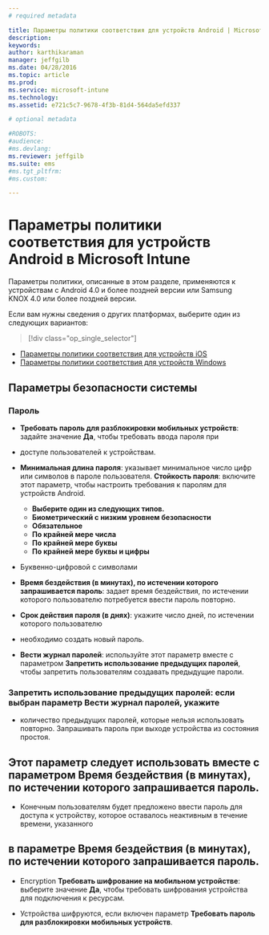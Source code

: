 ```yaml
---
# required metadata

title: Параметры политики соответствия для устройств Android | Microsoft Intune
description:
keywords:
author: karthikaraman
manager: jeffgilb
ms.date: 04/28/2016
ms.topic: article
ms.prod:
ms.service: microsoft-intune
ms.technology:
ms.assetid: e721c5c7-9678-4f3b-81d4-564da5efd337

# optional metadata

#ROBOTS:
#audience:
#ms.devlang:
ms.reviewer: jeffgilb
ms.suite: ems
#ms.tgt_pltfrm:
#ms.custom:

---
```



# Параметры политики соответствия для устройств Android в Microsoft Intune

Параметры политики, описанные в этом разделе, применяются к устройствам с Android 4.0 и более поздней версии или Samsung KNOX 4.0 или более поздней версии.

Если вам нужны сведения о других платформах, выберите один из следующих вариантов:
> [!div class="op_single_selector"]
- [Параметры политики соответствия для устройств iOS](ios-compliance-policy-settings-in-microsoft-intune.md)
- [Параметры политики соответствия для устройств Windows](windows-compliance-policy-settings-in-microsoft-intune.md)

## Параметры безопасности системы
### Пароль
- **Требовать пароль для разблокировки мобильных устройств**: задайте значение **Да**, чтобы требовать ввода пароля при

-  доступе пользователей к устройствам.

- **Минимальная длина пароля**: указывает минимальное число цифр или символов в пароле пользователя. **Стойкость пароля**: включите этот параметр, чтобы настроить требования к паролям для устройств Android.
  -   **Выберите один из следующих типов.**
  - **Биометрический с низким уровнем безопасности**
  -   **Обязательное**
  -   **По крайней мере числа**
  -   **По крайней мере буквы**
  -   **По крайней мере буквы и цифры**

- Буквенно-цифровой с символами

- **Время бездействия (в минутах), по истечении которого запрашивается пароль**: задает время бездействия, по истечении которого пользователю потребуется ввести пароль повторно.

- **Срок действия пароля (в днях)**: укажите число дней, по истечении которого пользователю

- необходимо создать новый пароль.

- **Вести журнал паролей**: используйте этот параметр вместе с параметром **Запретить использование предыдущих паролей**, чтобы запретить пользователям создавать предыдущие пароли.

### **Запретить использование предыдущих паролей**: если выбран параметр **Вести журнал паролей**, укажите
- количество предыдущих паролей, которые нельзя использовать повторно. Запрашивать пароль при выходе устройства из состояния простоя.

## Этот параметр следует использовать вместе с параметром **Время бездействия (в минутах), по истечении которого запрашивается пароль**.

- Конечным пользователям будет предложено ввести пароль для доступа к устройству, которое оставалось неактивным в течение времени, указанного

## в параметре **Время бездействия (в минутах), по истечении которого запрашивается пароль**.
- Encryption
  **Требовать шифрование на мобильном устройстве**: выберите значение **Да**, чтобы требовать шифрования устройства для подключения к ресурсам.

- Устройства шифруются, если включен параметр **Требовать пароль для
  разблокировки мобильных устройств**.


<!--HONumber=May16_HO2-->


